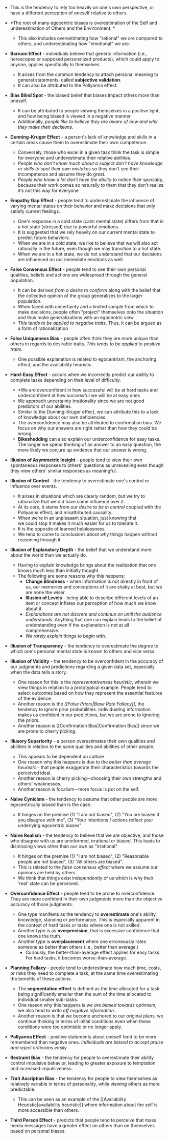 * This is the tendency to rely too heavily on one's own perspective, or have a different perception of oneself relative to others.
* *The root of many egocentric biases is overestimation of the Self and underestimation of Others and the Environment. *
	* This also includes overestimating how "rational" we are compared to others, and underestimating how "emotional" we are.

* **Barnum Effect** - individuals believe that generic information (i.e., horoscopes or supposed personalized products), which could apply to anyone, applies specifically to themselves.
	* It arises from the common tendency to attach personal meaning to general statements, called **subjective validation**.
	* It can also be attributed to the Pollyanna effect.

* **Bias Blind Spot** - the biased belief that biases impact others more than oneself. 
	* It can be attributed to people viewing themselves in a positive light, and how being biased is viewed in a negative manner.
	* Additionally, *people like to believe they are aware of how and why they make their decisions.*

* **Dunning-Kruger Effect** - a person's lack of knowledge and skills in a certain areas cause them to overestimate their own competence. 
	* Conversely, those who excel in a given task think the task is simple for everyone and underestimate their relative abilities.
	* *People who don't know much about a subject don't have knowledge or skills to spot their own mistakes* so they don't see their incompetence and assume they do great.
	* *People who know a lot don't have the ability to notice their specialty*, because their work comes so naturally to them that they don’t realize it’s not this way for everyone

* **Empathy Gap Effect** - people tend to underestimate the influence of varying mental states on their behavior and make decisions that only satisfy current feelings.
	* One's response in a cold state (calm mental state) differs from that in a hot state (stressed) due to powerful emotions.
	* It is suggested that we rely heavily on our current mental state to predict future behaviors.
	* When we are in a cold state, we like to believe that we will also act rationally in the future, even though we may transition to a hot state.
	* When we are in a hot state, we do not understand that our decisions are influenced on our immediate emotions as well.

* **False Consensus Effect** - people tend to see their own personal qualities, beliefs and actions are widespread through the general population.
	* It can be derived *from a desire to conform* along with the belief that the collective opinion of the group generalizes to the larger population.
	* When faced with uncertainty and a limited sample from which to make decisions, people often "project" themselves onto the situation and thus make generalizations with an egocentric view.
	* *This tends to be applied to negative traits*. Thus, it can be argued as a form of rationalization

* **False Uniqueness Bias** - people often think they are more unique than others in regards to desirable traits.  *This tends to be applied to positive traits*. 
	* One possible explanation is related to egocentrism, the anchoring effect, and the availability heuristic.

* **Hard-Easy Effect** - occurs when we incorrectly predict our ability to complete tasks depending on their level of difficulty.
	* *We are overconfident in how successful will be at hard tasks and underconfident at how successful we will be at easy ones
	* We approach uncertainty irrationality since we are not good predictors of our abilities.
	* Similar to the Dunning-Kruger effect, we can attribute this to a lack of knowledge about our own deficiencies.
	* The overconfidence may also be attributed to confirmation bias. We focus on why our answers are right rather than how they could be wrong.
	* **Bikeshedding** can also explain our underconfidence for easy tasks. The longer we spend thinking of an answer to an easy question, the more likely we conjure up evidence that our answer is wrong.

* **Illusion of Asymmetric Insight** - people tend to view their own spontaneous responses to others' questions as unrevealing even though they view others' similar responses as meaningful.

* **Illusion of Control** - the tendency to overestimate one's control or influence over events. 
	* It arises in situations which are clearly random, but we try to rationalize that we did have some influence over it.
	* At its core, it stems from *our desire to be in control* coupled with the Pollyanna effect, and misattributed causality.
	* When we’re in an unpleasant situation, just knowing that we could stop it makes it much easier for us to tolerate it.
	* It is the opposite of learned helplessness.
	* We tend to come to conclusions about why things happen without reasoning through it.

* **Illusion of Explanatory Depth** - the belief that we understand more about the world than we actually do.
	* Having to explain knowledge brings about the realization that one knows much less than initially thought.
	* The following are some reasons why this happens:
		* **Change Blindness** - when information is not directly in front of us, our memories and conceptions of it are shaky at best, but we are none the wiser.
		* **Illusion of Levels** - being able to describe different levels of an item or concept inflates our perception of how much we know about it.
		* *Explanations are not discrete and continue on until the audience understands*. Anything that one can explain leads to the belief of understanding even if the explanation is not at all comprehensive.
		* *We rarely explain things to begin with*.

* **Illusion of Transparency** - the tendency to overestimate the degree to which one's personal mental state is known to others and vice versa. 

* **Illusion of Validity** - the tendency to be overconfident in the accuracy of our judgments and predictions regarding a given data set, especially when the data tells a story.
	* One reason for this is the *representativeness heuristic*, wherein we view things in relation to a prototypical example. People tend to select outcomes based on how they represent the essential features of the evidence.
	* Another reason is the *[[False Priors|Base Rate Fallacy]]*, the tendency to ignore prior probabilities. Individuating information makes us confident in our predictions, but we are prone to ignoring the priors.
	* Another reason is [[Confirmation Bias|Confirmation Bias]] since we are prone to cherry picking.

* **Illusory Superiority** - a person overestimates their own qualities and abilities in relation to the same qualities and abilities of other people.
	* This appears to be dependent on culture 
	* One reason why this happens is due to the *better than average heuristic* - that people exaggerate their characteristics towards the perceived ideal.
	* Another reason is cherry picking--choosing their own strengths and others' weaknesses.
	* Another reason is focalism--more focus is put on the self.

* **Naive Cynicism** - the tendency to assume that other people are more egocentrically biased than is the case.
	* It hinges on the premise (1) "I am not biased", (2) "You are biased if you disagree with me", (3) "Your intentions / actions reflect your underlying egocentric biases"

* **Naive Realism** - the tendency to believe that we are objective, and those who disagree with us are uninformed, irrational or biased. This leads to dismissing views other than our own as "irrational"
	* It hinges on the premise (1) "I am not biased", (2) "Reasonable people are not biased", (3) "All others are biased".
	* This is related to the *false consensus effect* where we assume our opinions are held by others.
	* We think that things exist independently of us which is why their ‘real’ state can be perceived.

* **Overconfidence Effect** - people tend to be prone to overconfidence. They are more confident in their own judgments more than the objective accuracy of those judgments.
	* One type manifests as the tendency to **overestimate** one's ability, knowledge, standing or performance. This is especially apparent in the context of hard tasks or tasks where one is not skilled.
	* Another type  is as **overprecision**, that is excessive confidence that one knows the truth.
	* Another type is **overplacement** where one erroneously rates someone as better than others (i.e., better than average.)
		* Curiously, the better-than-average effect applies for easy tasks. For hard tasks, it becomes worse-than-average.

* **Planning Fallacy** - people tend to underestimate how much time, costs, or risks they need to complete a task, at the same time overestimating the benefits of these actions.
	* The **segmentation effect** is defined as the time allocated for a task being significantly smaller than the sum of the time allocated to individual smaller sub-tasks.
	* One reason why this happens is *we are biased towards optimism*, we also tend to *write off negative information*.
	* Another reason is that we become anchored to our original plans, we continue thinking in terms of initial conditions even when these conditions were too optimistic or no longer apply.

* **Pollyanna Effect**  - positive statements about oneself tend to be more remembered than negative ones. *Individuals are biased to accept praise and reject criticisms easily*.

* **Restraint Bias** - the tendency for people to overestimate their ability control impulsive behavior, leading to greater exposure to temptation and increased impulsiveness.

* **Trait Ascription Bias** - the tendency for people to view themselves as relatively variable in terms of personality, while viewing others as more predictable.
	* This can be seen as an example of the [[Availability Heuristic|availability heuristic]] where information about the self is more accessible than others.

* **Third Person Effect** - predicts that people tend to perceive that mass media messages have a greater effect on others than on themselves based on personal biases.